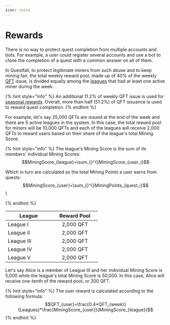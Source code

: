 ```yaml
---
icon: coins
---
```


# Rewards

There is no way to protect quest completion from multiple accounts and bots. For example, a user could register several accounts and use a bot to clone the completion of a quest with a common answer on all of them.

In Questfall, to protect legitimate miners from such abuse and to keep mining fair, the total weekly reward pool, made up of 40% of the weekly [QFT](../../assets/questfall-tokens-qft.md) issue, is divided equally among the [leagues](leagues.md) that had at least one active miner during the week.

{% hint style="info" %}
An additional 11.2% of weekly QFT issue is used for [seasonal rewards](../seasons-14.md). Overall, more than half (51.2%) of QFT issuance is used to reward quest completion.
{% endhint %}

For example, let's say 25,000 QFTs are issued at the end of the week and there are 5 active leagues in the system. In this case, the total reward pool for miners will be 10,000 QFTs and each of the leagues will receive 2,000 QFTs to reward users based on their share of the league's total Mining Score.

{% hint style="info" %}
The league's Mining Score is the sum of its members' individual Mining Scores:\
$$MiningScore_{league}=\sum_{}^{}MiningScore_{user_i}$$

Which in turn are calculated as the total Mining Points a user earns from quests:$$MiningScore_{user}=\sum_{}^{}MiningPoints_{quest_i}$$\

{% endhint %}

<table><thead><tr><th width="130">League</th><th width="129" align="center">Reward Pool</th></tr></thead><tbody><tr><td>League I</td><td align="center">2,000 QFT</td></tr><tr><td>League II</td><td align="center">2,000 QFT</td></tr><tr><td>League III</td><td align="center">2,000 QFT</td></tr><tr><td>League IV</td><td align="center">2,000 QFT</td></tr><tr><td>League V</td><td align="center">2,000 QFT</td></tr></tbody></table>

Let's say Alice is a member of League III and her individual Mining Score is 5,000 while the league's total Mining Score is 50,000. In this case, Alice will receive one-tenth of the reward pool, or 200 QFT.

{% hint style="info" %}
The user reward is calculated according to the following formula:\
$$QFT_{user}=\frac{0.4*QFT_{week}}{Leagues}*\frac{MiningScore_{user}}{MiningScore_{league}}$$
{% endhint %}
